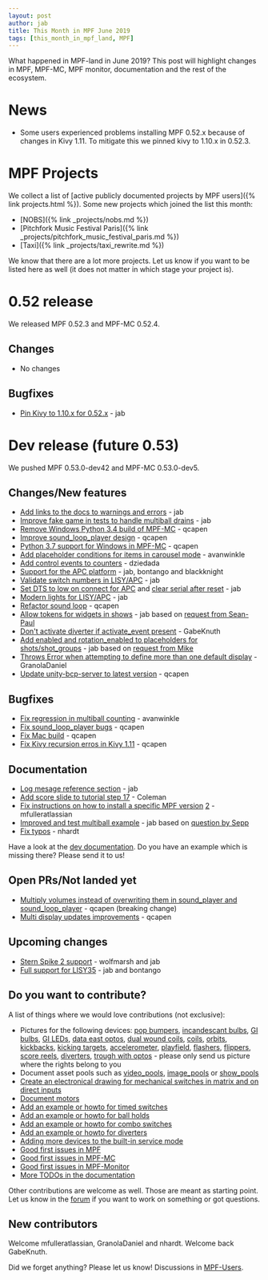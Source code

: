```yaml
---
layout: post
author: jab
title: This Month in MPF June 2019
tags: [this_month_in_mpf_land, MPF]
---
```

What happened in MPF-land in June 2019?
This post will highlight changes in MPF, MPF-MC, MPF monitor, documentation
and the rest of the ecosystem.

# News

* Some users experienced problems installing MPF 0.52.x because of changes in Kivy 1.11.
  To mitigate this we pinned kivy to 1.10.x in 0.52.3.

# MPF Projects

We collect a list of [active publicly documented projects by MPF users]({% link projects.html %}).
Some new projects which joined the list this month:

* [NOBS]({% link _projects/nobs.md %})
* [Pitchfork Music Festival Paris]({% link _projects/pitchfork_music_festival_paris.md %})
* [Taxi]({% link _projects/taxi_rewrite.md %})

We know that there are a lot more projects. Let us know if you want to be listed here as well (it does not matter in which stage your project is).

# 0.52 release

We released MPF 0.52.3 and MPF-MC 0.52.4.

## Changes

* No changes

## Bugfixes

* [Pin Kivy to 1.10.x for 0.52.x](https://github.com/missionpinball/mpf-mc/commit/1367d64240873513ca6faa6908b96d5484c5229a) - jab

# Dev release (future 0.53)

We pushed MPF 0.53.0-dev42 and MPF-MC 0.53.0-dev5.

## Changes/New features

* [Add links to the docs to warnings and errors](https://github.com/missionpinball/mpf/pull/1380) - jab
* [Improve fake game in tests to handle multiball drains](https://github.com/missionpinball/mpf/commit/458927fca909510ef5df643e6947a886862a2aa9) - jab
* [Remove Windows Python 3.4 build of MPF-MC](https://github.com/missionpinball/mpf-mc/commit/ad6e0fdb5bcd4bdad142b1ac563696f61b60733d) - qcapen
* [Improve sound_loop_player design](https://github.com/missionpinball/mpf-mc/pull/374) - qcapen
* [Python 3.7 support for Windows in MPF-MC](https://github.com/missionpinball/mpf-mc/commit/4dda4261fe527fec829e9e3e3488af8e407a7daf) - qcapen
* [Add placeholder conditions for items in carousel mode](https://github.com/missionpinball/mpf/pull/1381) - avanwinkle
* [Add control events to counters](https://github.com/missionpinball/mpf/pull/1342) - dziedada
* [Support for the APC platform](https://github.com/missionpinball/mpf/issues/1345) - jab, bontango and blackknight
* [Validate switch numbers in LISY/APC](https://github.com/missionpinball/mpf/commit/b39bc2759eb83bb1160ca0b3a70247ddeb4aa7a9) - jab
* [Set DTS to low on connect for APC](https://github.com/missionpinball/mpf/commit/43f0585fcc75535435085189ec1f66128c308db5) and [clear serial after reset](https://github.com/missionpinball/mpf/commit/4f1198fd3302ebd1fe8aefa2455056975ac1d065) - jab
* [Modern lights for LISY/APC](https://github.com/missionpinball/mpf/commit/39642c7b3540005e8a4f775805302a8e4dadb484) - jab
* [Refactor sound loop](https://github.com/missionpinball/mpf-mc/pull/374) - qcapen
* [Allow tokens for widgets in shows](https://github.com/missionpinball/mpf/commit/4782dde5fca0f57603d0c82d221a1947887a6cd6) - jab based on [request from Sean-Paul](https://groups.google.com/forum/#!topic/mpf-users/lUd6Z2lU_eo)
* [Don't activate diverter if activate_event present](https://github.com/missionpinball/mpf/pull/1386) - GabeKnuth
* [Add enabled and rotation_enabled to placeholders for shots/shot_groups](https://github.com/missionpinball/mpf/pull/1387) - jab based on [request from Mike](https://groups.google.com/forum/#!topic/mpf-users/_EBF2tkfabI)
* [Throws Error when attempting to define more than one default display](https://github.com/missionpinball/mpf-mc/pull/376) - GranolaDaniel
* [Update unity-bcp-server to latest version](https://github.com/missionpinball/unity-bcp-server/commit/61a827fcf6136bd9237678f6b9ccebecc8356737) - qcapen

## Bugfixes

* [Fix regression in multiball counting](https://github.com/missionpinball/mpf/pull/1377) - avanwinkle
* [Fix sound_loop_player bugs](https://github.com/missionpinball/mpf-mc/commit/f14b5214246188e3cd61d9eef2193f17ff9548e5) - qcapen
* [Fix Mac build](https://github.com/missionpinball/mpf-mc/commit/2bd209465b6b599f2ae937892e909cf1470fd5fd) - qcapen
* [Fix Kivy recursion erros in Kivy 1.11](https://github.com/missionpinball/mpf-mc/commit/2fb90742c458d45be17388b0932d29569ba472c3) - qcapen

## Documentation

* [Log mesage reference section](https://github.com/missionpinball/mpf-docs/commit/30258abce59ea1d810827fdcc178938073394f26) - jab
* [Add score slide to tutorial step 17](https://github.com/missionpinball/mpf-docs/pull/237) - Coleman
* [Fix instructions on how to install a specific MPF version](https://github.com/missionpinball/mpf-docs/pull/238) [2](https://github.com/missionpinball/mpf-docs/pull/239) - mfulleratlassian
* [Improved and test multiball example](https://github.com/missionpinball/mpf-docs/commit/c5fef8549bd30a2287fe6ef4fb6a31bf4205e27b) - jab based on [question by Sepp](https://groups.google.com/forum/#!topic/mpf-users/bn-U8Q91K0U)
* [Fix typos](https://github.com/missionpinball/mpf-docs/pull/240) - nhardt

Have a look at the [dev documentation](https://docs.missionpinball.org/en/dev/).
Do you have an example which is missing there? Please send it to us!

## Open PRs/Not landed yet

* [Multiply volumes instead of overwriting them in sound_player and sound_loop_player](https://github.com/missionpinball/mpf-mc/pull/333) - qcapen (breaking change)
* [Multi display updates improvements](https://github.com/missionpinball/mpf-mc/pull/323) - qcapen

## Upcoming changes

* [Stern Spike 2 support](https://github.com/missionpinball/mpf/issues/1246) - wolfmarsh and jab
* [Full support for LISY35](https://github.com/missionpinball/mpf/issues/1218) - jab and bontango

## Do you want to contribute?

A list of things where we would love contributions (not exclusive):

* Pictures for the following devices: [pop bumpers](https://docs.missionpinball.org/en/dev/mechs/pop_bumpers/index.html),
  [incandescant bulbs](https://docs.missionpinball.org/en/dev/mechs/lights/matrix_lights.html),
  [GI bulbs](https://docs.missionpinball.org/en/dev/mechs/lights/gis.html),
  [GI LEDs](https://docs.missionpinball.org/en/dev/mechs/lights/gis.html),
  [data east optos](https://docs.missionpinball.org/en/dev/mechs/switches/optos.html),
  [dual wound coils](https://docs.missionpinball.org/en/dev/mechs/coils/dual_wound_coils.html),
  [coils](https://docs.missionpinball.org/en/dev/mechs/coils/index.html),
  [orbits](https://docs.missionpinball.org/en/dev/mechs/loops/index.html),
  [kickbacks](https://docs.missionpinball.org/en/dev/mechs/kickbacks/index.html),
  [kicking targets](https://docs.missionpinball.org/en/dev/mechs/targets/kicking_targets/index.html),
  [accelerometer](https://docs.missionpinball.org/en/dev/mechs/accelerometers/index.html),
  [playfield](https://docs.missionpinball.org/en/dev/mechs/playfields/index.html),
  [flashers](https://docs.missionpinball.org/en/dev/mechs/lights/flashers.html),
  [flippers](https://docs.missionpinball.org/en/dev/mechs/flippers/index.html),
  [score reels](https://docs.missionpinball.org/en/dev/mechs/score_reels/index.html),
  [diverters](https://docs.missionpinball.org/en/dev/mechs/diverters/index.html),
  [trough with optos](https://docs.missionpinball.org/en/dev/mechs/troughs/index.html) - please only send us picture where the rights belong to you
* Document asset pools such as [video_pools](https://docs.missionpinball.org/en/dev/config/video_pools.html), [image_pools](https://docs.missionpinball.org/en/dev/config/image_pools.html) or [show_pools](https://docs.missionpinball.org/en/dev/config/show_pools.html)
* [Create an electronical drawing for mechanical switches in matrix and on direct inputs](https://docs.missionpinball.org/en/dev/mechs/switches/mechanical_switches.html)
* [Document motors](https://docs.missionpinball.org/en/dev/mechs/motors/index.html)
* [Add an example or howto for timed switches](https://docs.missionpinball.org/en/dev/game_logic/timed_switches/index.html)
* [Add an example or howto for ball holds](https://docs.missionpinball.org/en/dev/game_logic/ball_holds/index.html)
* [Add an example or howto for combo switches](https://docs.missionpinball.org/en/dev/game_logic/combo_switches/index.html)
* [Add an example or howto for diverters](https://docs.missionpinball.org/en/dev/mechs/diverters/index.html)
* [Adding more devices to the built-in service mode](https://github.com/missionpinball/mpf/issues/693)
* [Good first issues in MPF](https://github.com/missionpinball/mpf/issues?q=is%3Aissue+is%3Aopen+label%3A%22good+first+issue%22)
* [Good first issues in MPF-MC](https://github.com/missionpinball/mpf-mc/issues?q=is%3Aissue+is%3Aopen+label%3A%22help+wanted%22)
* [Good first issues in MPF-Monitor](https://github.com/missionpinball/mpf-monitor/issues?q=is%3Aissue+is%3Aopen+label%3A%22help+wanted%22)
* [More TODOs in the documentation](https://docs.missionpinball.org/en/dev/search.html?q="Help+us+to+write+it"&check_keywords=yes&area=default)

Other contributions are welcome as well.
Those are meant as starting point.
Let us know in the [forum](https://groups.google.com/forum/#!forum/mpf-users)
if you want to work on something or got questions.

## New contributors

Welcome mfulleratlassian, GranolaDaniel and nhardt. Welcome back GabeKnuth.

Did we forget anything? Please let us know!
Discussions in [MPF-Users](https://groups.google.com/forum/#!forum/mpf-users).
